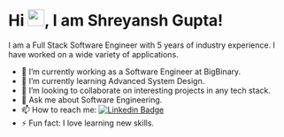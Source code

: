 <div>
  <h1>Hi <img src="https://media.giphy.com/media/hvRJCLFzcasrR4ia7z/giphy.gif" width="30px">, I am Shreyansh Gupta!</h3>
</div>

I am a Full Stack Software Engineer with 5 years of industry experience. I have worked on a wide variety of applications.

- 🔭 I’m currently working as a Software Engineer at BigBinary.
- 🌱 I’m currently learning Advanced System Design.
- 👯 I’m looking to collaborate on interesting projects in any tech stack.
- 💬 Ask me about Software Engineering.
- 📫 How to reach me: [![Linkedin Badge](https://img.shields.io/badge/-LinkedIn-blue?style=flat-square&logo=Linkedin&logoColor=white)](https://www.linkedin.com/in/shreyansh-gupta0/)
- ⚡ Fun fact: I love learning new skills.

<!--
**shreyansh-g24/shreyansh-g24** is a ✨ _special_ ✨ repository because its `README.md` (this file) appears on your GitHub profile.

Here are some ideas to get you started:

- 🔭 I’m currently working on ...
- 🌱 I’m currently learning ...
- 👯 I’m looking to collaborate on ...
- 🤔 I’m looking for help with ...
- 💬 Ask me about ...
- 📫 How to reach me: ...
- 😄 Pronouns: ...
- ⚡ Fun fact: ...
-->
